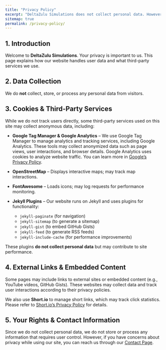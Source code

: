 ```yaml
---
title: "Privacy Policy"
excerpt: "DeltaZulu Simulations does not collect personal data. However, third-party services like OpenStreetMap, FontAwesome, and Short.io may track anonymous interactions. Learn more about our privacy practices."
sitemap: true
permalink: /privacy-policy/
---
```


## 1. Introduction  
Welcome to **DeltaZulu Simulations**. Your privacy is important to us. This page explains how our website handles user data and what third-party services we use.  

## 2. Data Collection  
We do **not** collect, store, or process any personal data from visitors.  

## 3. Cookies & Third-Party Services  
While we do not track users directly, some third-party services used on this site may collect anonymous data, including:  

- **Google Tag Manager & Google Analytics** – We use Google Tag Manager to manage analytics and tracking services, including Google Analytics. These tools may collect anonymized data such as page views, user interactions, and browser details. Google Analytics uses cookies to analyze website traffic. You can learn more in [Google’s Privacy Policy](https://policies.google.com/privacy).  

- **OpenStreetMap** – Displays interactive maps; may track map interactions.  

- **FontAwesome** – Loads icons; may log requests for performance monitoring.  

- **Jekyll Plugins** – Our website runs on Jekyll and uses plugins for functionality:  
  - `jekyll-paginate` (for navigation)  
  - `jekyll-sitemap` (to generate a sitemap)  
  - `jekyll-gist` (to embed GitHub Gists)  
  - `jekyll-feed` (to generate RSS feeds)  
  - `jekyll-include-cache` (for performance improvements)  

These plugins **do not collect personal data** but may contribute to site performance.  

## 4. External Links & Embedded Content  
Some pages may include links to external sites or embedded content (e.g., YouTube videos, GitHub Gists). These websites may collect data and track user interactions according to their privacy policies.  

We also use **Short.io** to manage short links, which may track click statistics. Please refer to [Short.io’s Privacy Policy](https://short.io/privacy-policy) for details.  

## 5. Your Rights & Contact Information  
Since we do not collect personal data, we do not store or process any information that requires user control. However, if you have concerns about privacy while using our site, you can reach us through our [Contact Page](/contact/).  

